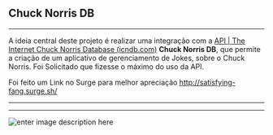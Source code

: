 


## Chuck Norris DB
-------
A ideia central deste projeto é realizar uma integração com a  [API | The Internet Chuck Norris Database (icndb.com)](http://www.icndb.com/api/)  **Chuck Norris DB**, que permite a criação de um aplicativo de gerenciamento de Jokes, sobre o Chuck Norris.
Foi Solicitado que fizesse o máximo do uso da API.

Foi feito um Link no Surge para melhor apreciação
http://satisfying-fang.surge.sh/


----------

----------

![enter image description here](https://res.cloudinary.com/jerrick/image/upload/f_jpg,fl_progressive,q_auto,w_1024/wvanipvk1xocft2jsthp.jpg)

